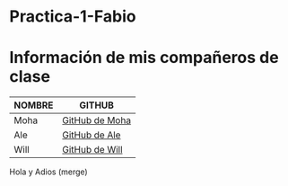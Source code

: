 # Practica-1-Fabio
# Información de mis compañeros de clase

| **NOMBRE**        | **GITHUB**                                        |
|-------------------|---------------------------------------------------|
| Moha              | [GitHub de Moha](https://github.com/melg342)      |
| Ale               | [GitHub de Ale](https://github.com/alejandro864)  |
| Will              | [GitHub de Will](https://github.com/witerber2009) |

Hola y Adios (merge)
